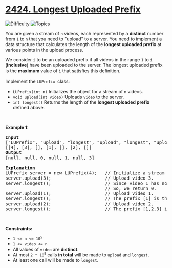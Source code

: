 # [2424. Longest Uploaded Prefix](https://leetcode.com/problems/longest-uploaded-prefix)

![Difficulty](https://img.shields.io/badge/Difficulty-Medium-blue.svg) ![Topics](https://img.shields.io/badge/Topics-Binary%20Search,%20Union%20Find,%20Design,%20Binary%20Indexed%20Tree,%20Segment%20Tree,%20Heap%20(Priority%20Queue),%20Ordered%20Set-orange.svg)
<br/>

<p>You are given a stream of <code>n</code> videos, each represented by a <strong>distinct</strong> number from <code>1</code> to <code>n</code> that you need to &quot;upload&quot; to a server. You need to implement a data structure that calculates the length of the <strong>longest uploaded prefix</strong> at various points in the upload process.</p>

<p>We consider <code>i</code> to be an uploaded prefix if all videos in the range <code>1</code> to <code>i</code> (<strong>inclusive</strong>) have been uploaded to the server. The longest uploaded prefix is the <strong>maximum </strong>value of <code>i</code> that satisfies this definition.<br />
<br />
Implement the <code>LUPrefix </code>class:</p>

<ul>
	<li><code>LUPrefix(int n)</code> Initializes the object for a stream of <code>n</code> videos.</li>
	<li><code>void upload(int video)</code> Uploads <code>video</code> to the server.</li>
	<li><code>int longest()</code> Returns the length of the <strong>longest uploaded prefix</strong> defined above.</li>
</ul>

<p>&nbsp;</p>
<p><strong class="example">Example 1:</strong></p>

<pre>
<strong>Input</strong>
[&quot;LUPrefix&quot;, &quot;upload&quot;, &quot;longest&quot;, &quot;upload&quot;, &quot;longest&quot;, &quot;upload&quot;, &quot;longest&quot;]
[[4], [3], [], [1], [], [2], []]
<strong>Output</strong>
[null, null, 0, null, 1, null, 3]

<strong>Explanation</strong>
LUPrefix server = new LUPrefix(4);   // Initialize a stream of 4 videos.
server.upload(3);                    // Upload video 3.
server.longest();                    // Since video 1 has not been uploaded yet, there is no prefix.
                                     // So, we return 0.
server.upload(1);                    // Upload video 1.
server.longest();                    // The prefix [1] is the longest uploaded prefix, so we return 1.
server.upload(2);                    // Upload video 2.
server.longest();                    // The prefix [1,2,3] is the longest uploaded prefix, so we return 3.
</pre>

<p>&nbsp;</p>
<p><strong>Constraints:</strong></p>

<ul>
	<li><code>1 &lt;= n &lt;= 10<sup>5</sup></code></li>
	<li><code>1 &lt;= video &lt;= n</code></li>
	<li>All values of <code>video</code> are <strong>distinct</strong>.</li>
	<li>At most <code>2 * 10<sup>5</sup></code> calls <strong>in total</strong> will be made to <code>upload</code> and <code>longest</code>.</li>
	<li>At least one call will be made to <code>longest</code>.</li>
</ul>


